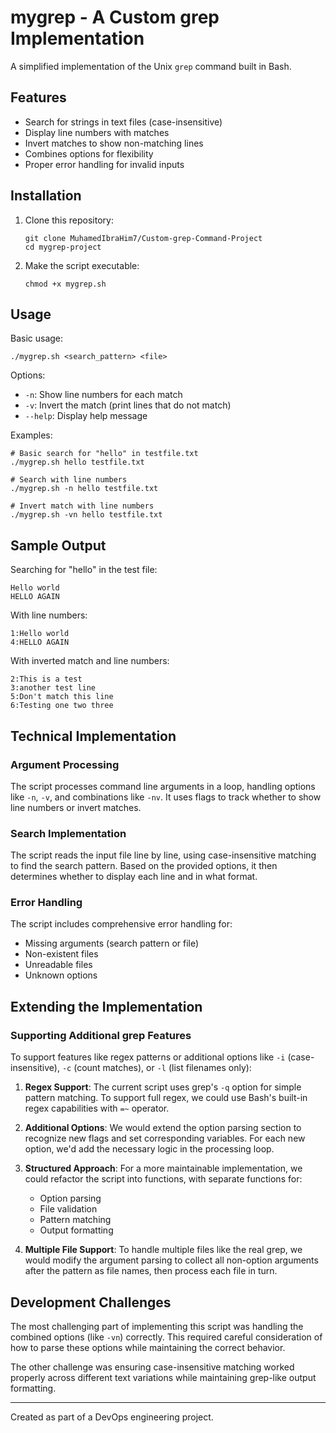 # mygrep - A Custom grep Implementation

A simplified implementation of the Unix `grep` command built in Bash.

## Features

- Search for strings in text files (case-insensitive)
- Display line numbers with matches
- Invert matches to show non-matching lines
- Combines options for flexibility
- Proper error handling for invalid inputs

## Installation

1. Clone this repository:
   ```
   git clone MuhamedIbraHim7/Custom-grep-Command-Project
   cd mygrep-project
   ```

2. Make the script executable:
   ```
   chmod +x mygrep.sh
   ```

## Usage

Basic usage:
```
./mygrep.sh <search_pattern> <file>
```

Options:
- `-n`: Show line numbers for each match
- `-v`: Invert the match (print lines that do not match)
- `--help`: Display help message

Examples:
```
# Basic search for "hello" in testfile.txt
./mygrep.sh hello testfile.txt

# Search with line numbers
./mygrep.sh -n hello testfile.txt

# Invert match with line numbers
./mygrep.sh -vn hello testfile.txt
```

## Sample Output

Searching for "hello" in the test file:
```
Hello world
HELLO AGAIN
```

With line numbers:
```
1:Hello world
4:HELLO AGAIN
```

With inverted match and line numbers:
```
2:This is a test
3:another test line
5:Don't match this line
6:Testing one two three
```

## Technical Implementation

### Argument Processing
The script processes command line arguments in a loop, handling options like `-n`, `-v`, and combinations like `-nv`. It uses flags to track whether to show line numbers or invert matches.

### Search Implementation
The script reads the input file line by line, using case-insensitive matching to find the search pattern. Based on the provided options, it then determines whether to display each line and in what format.

### Error Handling
The script includes comprehensive error handling for:
- Missing arguments (search pattern or file)
- Non-existent files
- Unreadable files
- Unknown options

## Extending the Implementation

### Supporting Additional grep Features

To support features like regex patterns or additional options like `-i` (case-insensitive), `-c` (count matches), or `-l` (list filenames only):

1. **Regex Support**: The current script uses grep's `-q` option for simple pattern matching. To support full regex, we could use Bash's built-in regex capabilities with `=~` operator.

2. **Additional Options**: We would extend the option parsing section to recognize new flags and set corresponding variables. For each new option, we'd add the necessary logic in the processing loop.

3. **Structured Approach**: For a more maintainable implementation, we could refactor the script into functions, with separate functions for:
   - Option parsing
   - File validation
   - Pattern matching
   - Output formatting

4. **Multiple File Support**: To handle multiple files like the real grep, we would modify the argument parsing to collect all non-option arguments after the pattern as file names, then process each file in turn.

## Development Challenges

The most challenging part of implementing this script was handling the combined options (like `-vn`) correctly. This required careful consideration of how to parse these options while maintaining the correct behavior. 

The other challenge was ensuring case-insensitive matching worked properly across different text variations while maintaining grep-like output formatting.

---

Created as part of a DevOps engineering project.